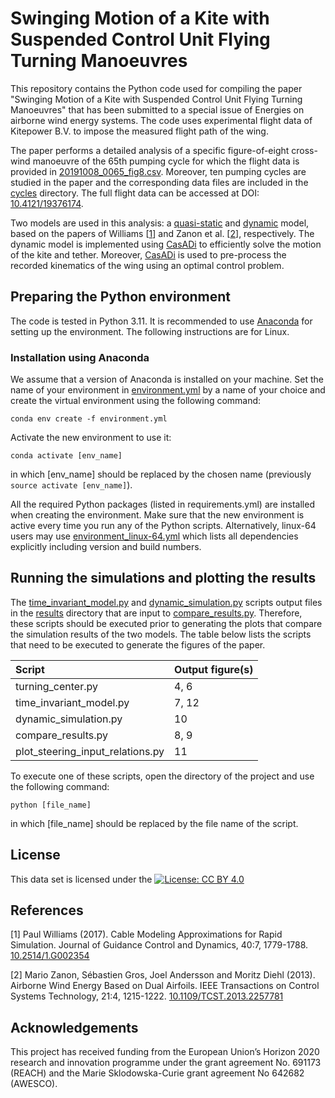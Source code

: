# Swinging Motion of a Kite with Suspended Control Unit Flying Turning Manoeuvres

This repository contains the Python code used for compiling the paper "Swinging Motion of a Kite with Suspended Control Unit Flying Turning Manoeuvres" that has been submitted to a special issue of Energies on airborne wind energy systems. The code uses experimental flight data of Kitepower B.V. to impose the measured flight path of the wing.

The paper performs a detailed analysis of a specific figure-of-eight cross-wind manoeuvre of the 65th pumping cycle for which the flight data is provided in [20191008_0065_fig8.csv](20191008_0065_fig8.csv). Moreover, ten pumping cycles are studied in the paper and the corresponding data files are included in the [cycles](cycles) directory. The full flight data can be accessed at DOI: [10.4121/19376174](https://doi.org/10.4121/19376174).

Two models are used in this analysis: a [quasi-static](steady_rotation_routine.py) and [dynamic](dynamic_model.py) model, based on the papers of Williams [[1](#Williams)] and Zanon et al. [[2](#Zanon)], respectively. The dynamic model is implemented using [CasADi](https://github.com/casadi/casadi) to efficiently solve the motion of the kite and tether. Moreover, [CasADi](https://github.com/casadi/casadi) is used to pre-process the recorded kinematics of the wing using an optimal control problem. 

 <!-- This repository is archived at time of the publication of the paper and can be accessed at DOI:[](http://doi.org/)-->
## Preparing the Python environment

The code is tested in Python 3.11. It is recommended to use [Anaconda](https://docs.conda.io/projects/conda/en/latest/user-guide/install/index.html#regular-installation) for setting up the environment. The following instructions are for Linux.

### Installation using Anaconda

We assume that a version of Anaconda is installed on your machine. Set the name of your environment in [environment.yml](environment.yml) by a name of your choice and create the virtual environment using the following command:

 ```commandline
conda env create -f environment.yml
```

Activate the new environment to use it:
```commandline
conda activate [env_name]
```
in which [env_name] should be replaced by the chosen name (previously ```source activate [env_name]```).

All the required Python packages (listed in requirements.yml) are installed when creating the environment. Make sure that the new environment is active every time you run any of the Python scripts. Alternatively, linux-64 users may use [environment_linux-64.yml](environment_linux-64.yml) which lists all dependencies explicitly including version and build numbers. 

## Running the simulations and plotting the results
The [time_invariant_model.py](steady_rotation_routine.py) and [dynamic_simulation.py](dynamic_simulation.py) scripts output files in the [results](results) directory that are input to [compare_results.py](compare_results.py). Therefore, these scripts should be executed prior to generating the plots that compare the simulation results of the two models. The table below lists the scripts that need to be executed to generate the figures of the paper.

| Script                           | Output figure(s)   |
|:---------------------------------|:-------------------|
| turning_center.py                | 4, 6               |
| time_invariant_model.py          | 7, 12              |
| dynamic_simulation.py            | 10                 |
| compare_results.py               | 8, 9               |
| plot_steering_input_relations.py | 11                 |

To execute one of these scripts, open the directory of the project and use the following command:

```commandline
python [file_name]
```
in which [file_name] should be replaced by the file name of the script.

## License

This data set is licensed under the [![License: CC BY 4.0](https://img.shields.io/badge/License-CC%20BY%204.0-lightgrey.svg)](https://creativecommons.org/licenses/by/4.0/)


## References

<a name="Williams">[1]</a> Paul Williams (2017). Cable Modeling Approximations for Rapid Simulation. Journal of Guidance Control and Dynamics, 40:7, 1779-1788. [10.2514/1.G002354](https://doi.org/10.2514/1.G002354)

<a name="Zanon">[2]</a> Mario Zanon, Sébastien Gros, Joel Andersson and Moritz Diehl (2013). Airborne Wind Energy Based on Dual Airfoils. IEEE Transactions on Control Systems Technology, 21:4, 1215-1222. [10.1109/TCST.2013.2257781](https://doi.org/10.1109/TCST.2013.2257781)


## Acknowledgements
This project has received funding from the European Union’s Horizon 2020 research and innovation programme under the grant agreement No. 691173 (REACH) and the Marie Sklodowska-Curie grant agreement No 642682 (AWESCO).
